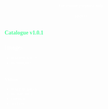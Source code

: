<font face="Source Han Sans TC" size=2 color=#FFFFFF>

#### <center><font size=2>For resume purposes, only.</font></center>
#### <center><font size=2>2021/11</font></center>
# <font color="#54FF9F" size=4>**Catalogue v1.0.1**</font>

## Images
* BALENCIAGA
* BURBERRY

#

### Videos
* BALENCIAGA
* BURBERRY
* DrPanda
* NERDS


</font>